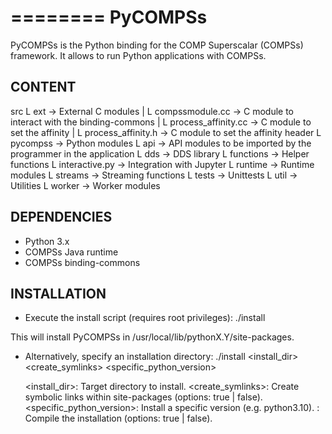 ========
PyCOMPSs
========

PyCOMPSs is the Python binding for the COMP Superscalar (COMPSs) framework.
It allows to run Python applications with COMPSs.


CONTENT
-------

src
L ext                     -> External C modules
|   L compssmodule.cc     -> C module to interact with the binding-commons
|   L process_affinity.cc -> C module to set the affinity
|   L process_affinity.h  -> C module to set the affinity header
L pycompss                -> Python modules
    L api                 -> API modules to be imported by the programmer in the application
    L dds                 -> DDS library
    L functions           -> Helper functions
    L interactive.py      -> Integration with Jupyter
    L runtime             -> Runtime modules
    L streams             -> Streaming functions
    L tests               -> Unittests
    L util                -> Utilities
    L worker              -> Worker modules

DEPENDENCIES
------------
- Python 3.x
- COMPSs Java runtime
- COMPSs binding-commons


INSTALLATION
------------

- Execute the install script (requires root privileges):
    ./install

This will install PyCOMPSs in /usr/local/lib/pythonX.Y/site-packages.

- Alternatively, specify an installation directory:
    ./install <install_dir> <create_symlinks> <specific_python_version> <compile>

    <install_dir>: Target directory to install.
    <create_symlinks>: Create symbolic links within site-packages (options: true | false).
    <specific_python_version>: Install a specific version (e.g. python3.10).
    <compile>: Compile the installation (options: true | false).
